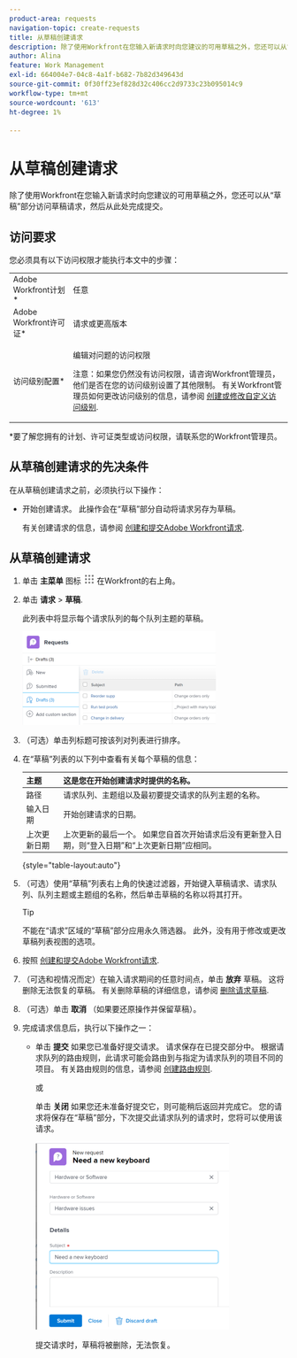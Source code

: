 ```yaml
---
product-area: requests
navigation-topic: create-requests
title: 从草稿创建请求
description: 除了使用Workfront在您输入新请求时向您建议的可用草稿之外，您还可以从“草稿”部分访问草稿请求，然后从此处完成提交。
author: Alina
feature: Work Management
exl-id: 664004e7-04c8-4a1f-b682-7b82d349643d
source-git-commit: 0f30ff23ef828d32c406cc2d9733c23b095014c9
workflow-type: tm+mt
source-wordcount: '613'
ht-degree: 1%

---
```


# 从草稿创建请求

除了使用Workfront在您输入新请求时向您建议的可用草稿之外，您还可以从“草稿”部分访问草稿请求，然后从此处完成提交。

## 访问要求

您必须具有以下访问权限才能执行本文中的步骤：

<table style="table-layout:auto"> 
 <col> 
 <col> 
 <tbody> 
  <tr> 
   <td role="rowheader">Adobe Workfront计划*</td> 
   <td> <p>任意 </p> </td> 
  </tr> 
  <tr> 
   <td role="rowheader">Adobe Workfront许可证*</td> 
   <td> <p>请求或更高版本</p> </td> 
  </tr> 
  <tr> 
   <td role="rowheader">访问级别配置*</td> 
   <td> <p>编辑对问题的访问权限</p> <p>注意：如果您仍然没有访问权限，请咨询Workfront管理员，他们是否在您的访问级别设置了其他限制。 有关Workfront管理员如何更改访问级别的信息，请参阅 <a href="../../../administration-and-setup/add-users/configure-and-grant-access/create-modify-access-levels.md" class="MCXref xref">创建或修改自定义访问级别</a>.</p> </td> 
  </tr> 
 </tbody> 
</table>

&#42;要了解您拥有的计划、许可证类型或访问权限，请联系您的Workfront管理员。

## 从草稿创建请求的先决条件

在从草稿创建请求之前，必须执行以下操作： 

* 开始创建请求。 此操作会在“草稿”部分自动将请求另存为草稿。

   有关创建请求的信息，请参阅 [创建和提交Adobe Workfront请求](../../../manage-work/requests/create-requests/create-submit-requests.md).

## 从草稿创建请求

1. 单击 **主菜单** 图标 ![](assets/main-menu-icon.png) 在Workfront的右上角。
1. 单击 **请求** > **草稿**.

   此列表中将显示每个请求队列的每个队列主题的草稿。

   ![](assets/nwe-drafts-section-with-list-of-drafts-350x169.png)

1. （可选）单击列标题可按该列对列表进行排序。

1. 在“草稿”列表的以下列中查看有关每个草稿的信息：

   | 主题 | 这是您在开始创建请求时提供的名称。 |
   |---|---|
   | 路径 | 请求队列、主题组以及最初要提交请求的队列主题的名称。 |
   | 输入日期 | 开始创建请求的日期。 |
   | 上次更新日期 | 上次更新的最后一个。 如果您自首次开始请求后没有更新登入日期，则“登入日期”和“上次更新日期”应相同。 |

   {style="table-layout:auto"}

1. （可选）使用“草稿”列表右上角的快速过滤器，开始键入草稿请求、请求队列、队列主题或主题组的名称，然后单击草稿的名称以将其打开。

   >[!TIP]
   >
   >不能在“请求”区域的“草稿”部分应用永久筛选器。 此外，没有用于修改或更改草稿列表视图的选项。

1. 按照 [创建和提交Adobe Workfront请求](../../../manage-work/requests/create-requests/create-submit-requests.md).
1. （可选和视情况而定）在输入请求期间的任意时间点，单击 **放弃** 草稿。 这将删除无法恢复的草稿。 有关删除草稿的详细信息，请参阅 [删除请求草稿](../../../manage-work/requests/create-requests/delete-request-draft.md).

1. （可选）单击 **取消** （如果要还原操作并保留草稿）。

1. 完成请求信息后，执行以下操作之一：

   * 单击 **提交** 如果您已准备好提交请求。 请求保存在已提交部分中。 根据请求队列的路由规则，此请求可能会路由到与指定为请求队列的项目不同的项目。 有关路由规则的信息，请参阅 [创建路由规则](../../../manage-work/requests/create-and-manage-request-queues/create-routing-rules.md).

      或

      单击 **关闭** 如果您还未准备好提交它，则可能稍后返回并完成它。 您的请求将保存在“草稿”部分，下次提交此请求队列的请求时，您将可以使用该请求。

      ![](assets/nwe-submit-close-discard-draft-buttons-on-new-request-350x340.png)

      提交请求时，草稿将被删除，无法恢复。
